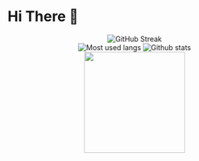 <div id="header" align="left">
  <h1>Hi There 👋</h1>
   <!-- <img src="[insert an image of yourself or something you like]" width="200"  --!>

  
  
  
  </div>


<div id="stats" align="center">
  
  <img src="https://streak-stats.demolab.com?user=ahmadhidayat22&theme=transparent&fire=EB5454" alt="GitHub Streak"/>
  <br>
  
<div align="center">
  <img src="https://github-readme-stats.vercel.app/api/top-langs/?username=ahmadhidayat22&layout=compact&theme=tokyonight" alt="Most used langs"/>
  <img src="https://github-readme-stats.vercel.app/api?username=ahmadhidayat22&show_icons=true&theme=radical&rank_icon=github&include_all_commits=true" alt="Github stats"/>
  <br>
  
  <div>
    <a href="https://wakatime.com"><img src="https://wakatime.com/share/@ahmadhidayat22/b55bae22-c65e-4a1f-a8df-2ec88a6222d7.png" style="width:200px" /></a>
  </div>
</div>

</div>

